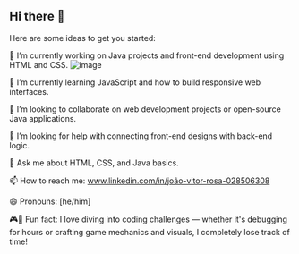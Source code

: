 ## Hi there 👋

Here are some ideas to get you started:

🔭 I’m currently working on Java projects and front-end development using HTML and CSS. ![image](https://github.com/user-attachments/assets/9285aacc-17f3-4292-b8d9-fb8dda57c753)


🌱 I’m currently learning JavaScript and how to build responsive web interfaces.

👯 I’m looking to collaborate on web development projects or open-source Java applications.

🤔 I’m looking for help with connecting front-end designs with back-end logic.

💬 Ask me about HTML, CSS, and Java basics.

📫 How to reach me:  www.linkedin.com/in/joão-vitor-rosa-028506308

😄 Pronouns: [he/him]

🎮🎨 Fun fact: I love diving into coding challenges — whether it's debugging for hours or crafting game mechanics and visuals, I completely lose track of time!
